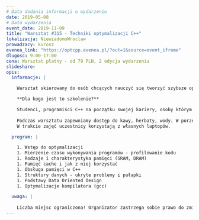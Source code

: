 ```yaml
---
# Data dodania informacji o wydarzeniu
date: 2019-05-08
# Data wydarzenia
event_date: 2019-11-09
title: "Warsztat #315 - Techniki optymalizacji C++"
lokalizacja: NiewiadomoWroclaw
prowadzacy: kurosz
evenea_link: "https://optcpp.evenea.pl/?out=1&source=event_iframe"
dlugosc: 9:00-17:00
cena: Warsztat płatny - od 79 PLN, 2 edycja wydarzenia
slideshare:
opis:
  informacje: |

    Warsztat skierowany do osób chcących nauczyć się tworzyć szybsze oprogramowanie w języku C++. Podczas spotkania nauczymy się jak analizować istniejące już aplikacje, znajdować problematyczne fragmenty kodu oraz przyspieszać działanie całego programu. Nauczymy się współpracować z kompilatorem tak, aby stał się naszym sprzymierzeńcem w walce o prędkość wykonywania kodu. Poznamy skuteczne strategie i techniki optymalizacji, które przetestujemy na praktycznych przykładach pisząc, testując i usprawniając kod na żywo podczas warsztatu. Główny nacisk położymy na świadome zarządzaniu pamięcią w programie, na redukcji kopiowania danych oraz eliminacji zbędnych operacji. Cały warsztat jest cyklem kilkunastu krótkich ćwiczeń praktycznych poprzedzonych zwięzłymi wstępami teoretycznymi. 

    **Dla kogo jest to szkolenie?**

    Studenci, programiści C++ na początku swojej kariery, osoby którym wyrażenia stos, sterta i cache (w odniesieniu do pamięci) nie mówią zbyt wiele i chciałyby zacząć świadomie z nich korzystać. Osoby ze znajomością języka C++ na poziomie podstawowym lub średnio-zaawansowanym pragnące dowiedzieć się czegoś nowego.
    
    Podczas warsztatu zapewniamy dostęp do kawy, herbaty, wody. W porze obiadowej zapewniamy pizzę w wersji mięsnej lub wegetariańskiej.
    W trakcie zajęć uczestnicy korzystają z własnych laptopów.

  program: |

    1. Wstęp do optymalizacji
    1. Mierzenie czasu wykonywania programów - profilowanie kodu
    1. Rodzaje i charakterystyka pamięci (SRAM, DRAM)
    1. Pamięć cache i jak z niej korzystać
    1. Obsługa pamięci w C++
    1. Struktury danych - ukryte problemy i pułapki 
    1. Podstawy Data Oriented Design
    1. Optymalizacje kompilatora (gcc)

  uwaga: |
 
    Liczba miejsc ograniczona! Organizator zastrzega sobie prawo do zmiany lokalizacji wydarzenia oraz jego odwołania w przypadku niezgłoszenia się minimalnej liczby uczestników. 
---
```

